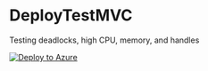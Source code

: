 # DeployTestMVC
Testing deadlocks, high CPU, memory, and handles 

[![Deploy to Azure](https://aka.ms/deploytoazurebutton)](https://portal.azure.com/#create/Microsoft.Template/uri/https%3A%2F%2Fgithub.com%2FMatthew5689%2FDeployTestMVC%2Fblob%2F575aaf56e5cb4b7b709c1bd249380f4321c51741%2Fpublish.zip)
